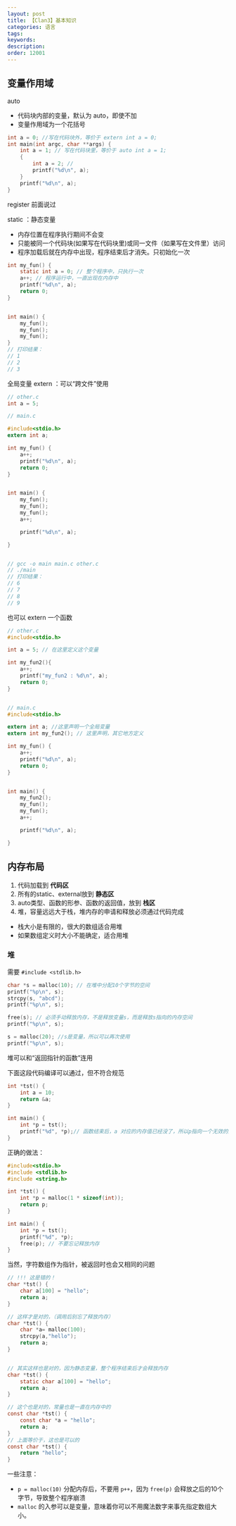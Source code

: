 ```yaml
---
layout: post
title: 【Clan3】基本知识
categories: 语言
tags:
keywords:
description:
order: 12001
---
```


## 变量作用域

auto
- 代码块内部的变量，默认为 auto，即使不加
- 变量作用域为一个花括号

```c
int a = 0; //写在代码块外，等价于 extern int a = 0;
int main(int argc, char **args) {
    int a = 1; // 写在代码块里，等价于 auto int a = 1;
    {
        int a = 2; //
        printf("%d\n", a);
    }
    printf("%d\n", a);
}
```


register 前面说过

static ：静态变量
- 内存位置在程序执行期间不会变
- 只能被同一个代码块(如果写在代码块里)或同一文件（如果写在文件里）访问
- 程序加载后就在内存中出现，程序结束后才消失。只初始化一次

```c
int my_fun() {
    static int a = 0; // 整个程序中，只执行一次
    a++; // 程序运行中，一直出现在内存中
    printf("%d\n", a);
    return 0;
}


int main() {
    my_fun();
    my_fun();
    my_fun();
}
// 打印结果：
// 1
// 2
// 3
```


全局变量 extern ：可以“跨文件”使用

```c
// other.c
int a = 5;

// main.c

#include<stdio.h>
extern int a;

int my_fun() {
    a++;
    printf("%d\n", a);
    return 0;
}


int main() {
    my_fun();
    my_fun();
    my_fun();
    a++;

    printf("%d\n", a);

}


// gcc -o main main.c other.c
// ./main
// 打印结果：
// 6
// 7
// 8
// 9
```


也可以 extern 一个函数

```c
// other.c
#include<stdio.h>

int a = 5; // 在这里定义这个变量

int my_fun2(){
    a++;
    printf("my_fun2 : %d\n", a);
    return 0;
}


// main.c
#include<stdio.h>

extern int a; //这里声明一个全局变量
extern int my_fun2(); // 这里声明，其它地方定义

int my_fun() {
    a++;
    printf("%d\n", a);
    return 0;
}


int main() {
    my_fun2();
    my_fun();
    my_fun();
    a++;

    printf("%d\n", a);

}
```

## 内存布局

1. 代码加载到 **代码区**
2. 所有的static、external放到 **静态区**
3. auto类型、函数的形参、函数的返回值，放到 **栈区**
4. 堆，容量远远大于栈，堆内存的申请和释放必须通过代码完成
  - 栈大小是有限的，很大的数组适合用堆
  - 如果数组定义时大小不能确定，适合用堆


### 堆

需要 `#include <stdlib.h>`


```c
char *s = malloc(10); // 在堆中分配10个字节的空间
printf("%p\n", s);
strcpy(s, "abcd");
printf("%p\n", s);

free(s); // 必须手动释放内存，不是释放变量s，而是释放s指向的内存空间
printf("%p\n", s);

s = malloc(20); //s是变量，所以可以再次使用
printf("%p\n", s);
```

堆可以和“返回指针的函数”连用


下面这段代码编译可以通过，但不符合规范
```c
int *tst() {
    int a = 10;
    return &a;
}

int main() {
    int *p = tst();
    printf("%d", *p);// 函数结束后，a 对应的内存值已经没了，所以p指向一个无效的空间。这个结果是不可预知的
}
```

正确的做法：

```c
#include<stdio.h>
#include <stdlib.h>
#include <string.h>

int *tst() {
    int *p = malloc(1 * sizeof(int));
    return p;
}

int main() {
    int *p = tst();
    printf("%d", *p);
    free(p); // 不要忘记释放内存
}
```

当然，字符数组作为指针，被返回时也会又相同的问题

```c
// !!! 这是错的！
char *tst() {
    char a[100] = "hello";
    return a;
}

// 这样才是对的，（调用后别忘了释放内存）
char *tst() {
    char *a= malloc(100);
    strcpy(a,"hello");
    return a;
}


// 其实这样也是对的，因为静态变量，整个程序结束后才会释放内存
char *tst() {
    static char a[100] = "hello";
    return a;
}

// 这个也是对的，常量也是一直在内存中的
const char *tst() {
    const char *a = "hello";
    return a;
}
// 上面等价于，这也是可以的
const char *tst() {
    return "hello";
}
```


一些注意：
- `p = malloc(10)` 分配内存后，不要用 `p++`，因为 `free(p)` 会释放之后的10个字节，导致整个程序崩溃
- `malloc` 的入参可以是变量，意味着你可以不用魔法数字来事先指定数组大小。
